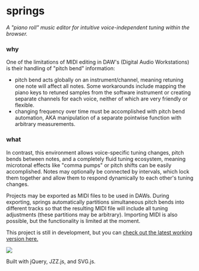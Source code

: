 # springs
*A "piano roll" music editor for intuitive voice-independent tuning within the browser.*

### why
One of the limitations of MIDI editing in DAW's (Digital Audio Workstations) is their handling of "pitch bend" information:
- pitch bend acts globally on an instrument/channel, meaning retuning one note will affect all notes. Some workarounds include mapping the piano keys to retuned samples from the software instrument or creating separate channels for each voice, neither of which are very friendly or flexible.
- changing frequency over time must be accomplished with pitch bend automation, AKA manipulation of a separate pointwise function with arbitrary measurements.

### what
In contrast, this environment allows voice-specific tuning changes, pitch bends between notes, and a completely fluid tuning ecosystem, meaning microtonal effects like "comma pumps" or pitch shifts can be easily accomplished. Notes may optionally be connected by intervals, which lock them together and allow them to respond dynamically to each other's tuning changes.

Projects may be exported as MIDI files to be used in DAWs. During exporting, springs automatically partitions simultaneous pitch bends into different tracks so that the resulting MIDI file will include all tuning adjustments (these partitions may be arbitrary). Importing MIDI is also possible, but the functionality is limited at the moment.

This project is still in development, but you can [check out the latest working version here.](https://skarukas.github.io/springs/)

![](assets/springs_demo.gif)

Built with jQuery, JZZ.js, and SVG.js.
